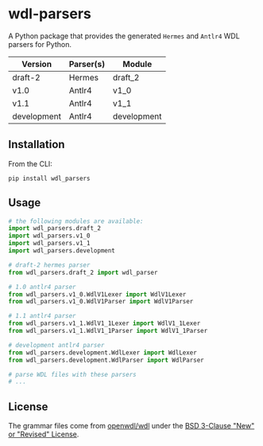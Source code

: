 # wdl-parsers


A Python package that provides the generated `Hermes` and `Antlr4` WDL parsers for Python.

|   Version   | Parser(s) |   Module    |
|-------------|-----------|-------------|
| draft-2     | Hermes    | draft_2     |
| v1.0        | Antlr4    | v1_0        |
| v1.1        | Antlr4    | v1_1        |
| development | Antlr4    | development |


## Installation

From the CLI:

```
pip install wdl_parsers
```

## Usage

```python
# the following modules are available:
import wdl_parsers.draft_2
import wdl_parsers.v1_0
import wdl_parsers.v1_1
import wdl_parsers.development
```

```python
# draft-2 hermes parser
from wdl_parsers.draft_2 import wdl_parser

# 1.0 antlr4 parser
from wdl_parsers.v1_0.WdlV1Lexer import WdlV1Lexer
from wdl_parsers.v1_0.WdlV1Parser import WdlV1Parser

# 1.1 antlr4 parser
from wdl_parsers.v1_1.WdlV1_1Lexer import WdlV1_1Lexer
from wdl_parsers.v1_1.WdlV1_1Parser import WdlV1_1Parser

# development antlr4 parser
from wdl_parsers.development.WdlLexer import WdlLexer
from wdl_parsers.development.WdlParser import WdlParser

# parse WDL files with these parsers
# ...
```

## License

The grammar files come from [openwdl/wdl](https://github.com/openwdl/wdl/) under the [BSD 3-Clause "New" or "Revised" License](https://github.com/openwdl/wdl/blob/main/LICENSE).
